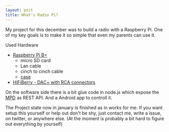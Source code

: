 ```yaml
---
layout: post
title: What's Radio Pi?
---
```


My project for this december was to build a radio with a Raspberry Pi. One of my key goals is to make it so simple 
that even my parents can use it. 

Used Hardware

- [Raspberry Pi B+]( http://www.raspberrypi.org/products/model-b-plus/ )
  - micro SD card
  - Lan cable
  - cinch to cinch cable
  - [case]( https://www.pi-shop.ch/hifiberry-case-fuer-dac-und-digi-458 )
- [HiFiBerry - DAC+ with RCA connectors]( https://www.hifiberry.com/dacplus )

On the software side there is a bit glue code in node.js which expose the [MPD]( http://www.musicpd.org/ ) as REST API. And a Android app to controll it. 

The Project state now in january is finished as in works for me. If you want setup this yourself or help out don't be shy, just contact me, write a issue, on twitter, or anywhere else.  (At the moment is probably a bit hard to figure out everything by yourself)
